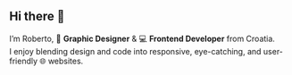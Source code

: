 ## Hi there 👋

I’m Roberto, 🎨 **Graphic Designer** & 💻 **Frontend Developer** from Croatia.\
I enjoy blending design and code into responsive, eye-catching, and user-friendly 🌐 websites.

<!--
**robrobac/robrobac** is a ✨ _special_ ✨ repository because its `README.md` (this file) appears on your GitHub profile.

Here are some ideas to get you started:

- 🔭 I’m currently working on ...
- 🌱 I’m currently learning ...
- 👯 I’m looking to collaborate on ...
- 🤔 I’m looking for help with ...
- 💬 Ask me about ...
- 📫 How to reach me: ...
- 😄 Pronouns: ...
- ⚡ Fun fact: ...
-->

